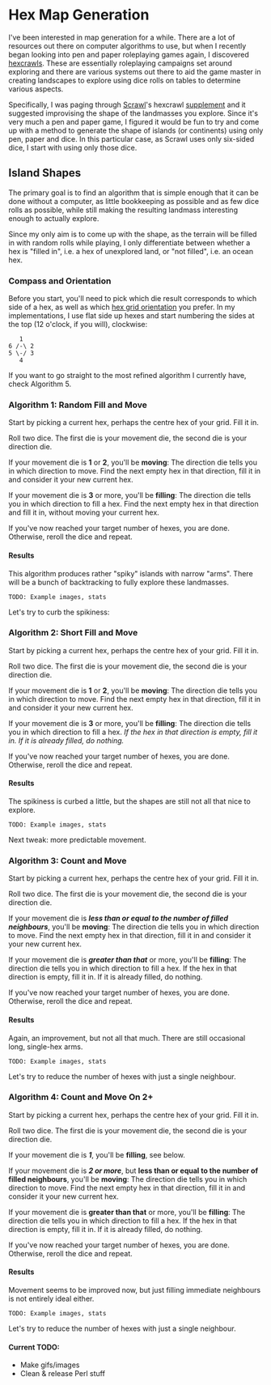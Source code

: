 # Hex Map Generation

I've been interested in map generation for a while. There are a lot of resources out there on computer algorithms to use, but when I recently began looking into pen and paper roleplaying games again, I discovered [hexcrawls](https://arsphantasia.wordpress.com/2014/02/20/hexcrawl-resources/). These are essentially roleplaying campaigns set around exploring and there are various systems out there to aid the game master in creating landscapes to explore using dice rolls on tables to determine various aspects.

Specifically, I was paging through [Scrawl](http://www.drivethrurpg.com/product/203380/Scrawl)'s hexcrawl [supplement](http://www.drivethrurpg.com/product/205282/Explore-to-the-Core-A-SCRAWL-supplement) and it suggested improvising the shape of the landmasses you explore. Since it's very much a pen and paper game, I figured it would be fun to try and come up with a method to generate the shape of islands (or continents) using only pen, paper and dice. In this particular case, as Scrawl uses only six-sided dice, I start with using only those dice.

## Island Shapes

The primary goal is to find an algorithm that is simple enough that it can be done without a computer, as little bookkeeping as possible and as few dice rolls as possible, while still making the resulting landmass interesting enough to actually explore.

Since my only aim is to come up with the shape, as the terrain will be filled in with random rolls while playing, I only differentiate between whether a hex is "filled in", i.e. a hex of unexplored land, or "not filled", i.e. an ocean hex.

### Compass and Orientation

Before you start, you'll need to pick which die result corresponds to which side of a hex, as well as which [hex grid orientation](https://gamedev.stackexchange.com/questions/49718/vertical-vs-horizontal-hex-grids-pros-and-cons) you prefer. In my implementations, I use flat side up hexes and start numbering the sides at the top (12 o'clock, if you will), clockwise:

```
   1
6 /-\ 2
5 \-/ 3
   4
```

If you want to go straight to the most refined algorithm I currently have, check Algorithm 5.

### Algorithm 1: Random Fill and Move

Start by picking a current hex, perhaps the centre hex of your grid. Fill it in.

Roll two dice. The first die is your movement die, the second die is your direction die.

If your movement die is __1__ or __2__, you'll be __moving__: The direction die tells you in which direction to move. Find the next empty hex in that direction, fill it in and consider it your new current hex.

If your movement die is __3__ or more, you'll be __filling__: The direction die tells you in which direction to fill a hex. Find the next empty hex in that direction and fill it in, without moving your current hex.

If you've now reached your target number of hexes, you are done. Otherwise, reroll the dice and repeat.

#### Results

This algorithm produces rather "spiky" islands with narrow "arms". There will be a bunch of backtracking to fully explore these landmasses.

`TODO: Example images, stats`

Let's try to curb the spikiness:

### Algorithm 2: Short Fill and Move

Start by picking a current hex, perhaps the centre hex of your grid. Fill it in.

Roll two dice. The first die is your movement die, the second die is your direction die.

If your movement die is __1__ or __2__, you'll be __moving__: The direction die tells you in which direction to move. Find the next empty hex in that direction, fill it in and consider it your new current hex.

If your movement die is __3__ or more, you'll be __filling__: The direction die tells you in which direction to fill a hex. *If the hex in that direction is empty, fill it in. If it is already filled, do nothing.*

If you've now reached your target number of hexes, you are done. Otherwise, reroll the dice and repeat.

#### Results

The spikiness is curbed a little, but the shapes are still not all that nice to explore.

`TODO: Example images, stats`

Next tweak: more predictable movement.

### Algorithm 3: Count and Move

Start by picking a current hex, perhaps the centre hex of your grid. Fill it in.

Roll two dice. The first die is your movement die, the second die is your direction die.

If your movement die is __*less than or equal to the number of filled neighbours*__, you'll be __moving__: The direction die tells you in which direction to move. Find the next empty hex in that direction, fill it in and consider it your new current hex.

If your movement die is __*greater than that*__ or more, you'll be __filling__: The direction die tells you in which direction to fill a hex. If the hex in that direction is empty, fill it in. If it is already filled, do nothing.

If you've now reached your target number of hexes, you are done. Otherwise, reroll the dice and repeat.

#### Results

Again, an improvement, but not all that much. There are still occasional long, single-hex arms.

`TODO: Example images, stats`

Let's try to reduce the number of hexes with just a single neighbour.

### Algorithm 4: Count and Move On 2+

Start by picking a current hex, perhaps the centre hex of your grid. Fill it in.

Roll two dice. The first die is your movement die, the second die is your direction die.

If your movement die is __*1*__, you'll be __filling__, see below.

If your movement die is __*2 or more*__, but __less than or equal to the number of filled neighbours__, you'll be __moving__: The direction die tells you in which direction to move. Find the next empty hex in that direction, fill it in and consider it your new current hex.

If your movement die is __greater than that__ or more, you'll be __filling__: The direction die tells you in which direction to fill a hex. If the hex in that direction is empty, fill it in. If it is already filled, do nothing.

If you've now reached your target number of hexes, you are done. Otherwise, reroll the dice and repeat.

#### Results

Movement seems to be improved now, but just filling immediate neighbours is not entirely ideal either.

`TODO: Example images, stats`

Let's try to reduce the number of hexes with just a single neighbour.





#### Current TODO:

* Make gifs/images
* Clean & release Perl stuff
